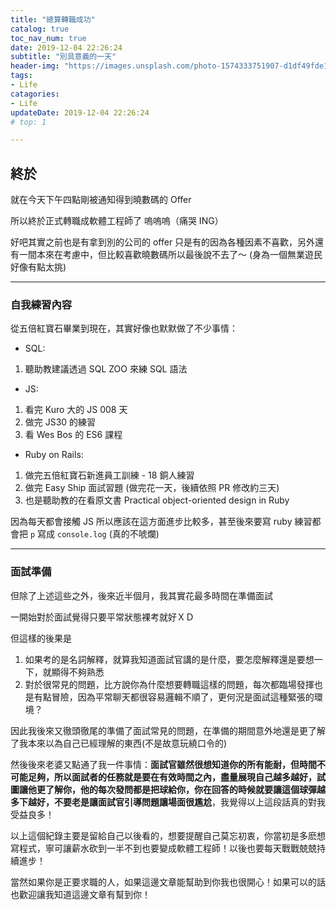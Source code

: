 ```yaml
---
title: "總算轉職成功"
catalog: true
toc_nav_num: true
date: 2019-12-04 22:26:24
subtitle: "別具意義的一天"
header-img: "https://images.unsplash.com/photo-1574333751907-d1df49fde1c3?ixlib=rb-1.2.1&ixid=eyJhcHBfaWQiOjEyMDd9&auto=format&fit=crop&w=1950&q=80"
tags:
- Life
catagories:
- Life
updateDate: 2019-12-04 22:26:24
# top: 1

---
```

## 終於
就在今天下午四點剛被通知得到曉數碼的 Offer

所以終於正式轉職成軟體工程師了 嗚嗚嗚（痛哭 ING）

好吧其實之前也是有拿到別的公司的 offer 只是有的因為各種因素不喜歡，另外還有一間本來在考慮中，但比較喜歡曉數碼所以最後說不去了～ (身為一個無業遊民好像有點太挑)
***
### 自我練習內容

從五倍紅寶石畢業到現在，其實好像也默默做了不少事情：

- SQL: 
1. 聽助教建議透過 SQL ZOO 來練 SQL 語法

- JS:
1. 看完 Kuro 大的 JS 008 天
2. 做完 JS30 的練習
3. 看 Wes Bos 的 ES6 課程

- Ruby on Rails:
1. 做完五倍紅寶石新進員工訓練 - 18 銅人練習
2. 做完 Easy Ship 面試習題 (做完花一天，後續依照 PR 修改約三天)
3. 也是聽助教的在看原文書 Practical object-oriented design in Ruby

因為每天都會接觸 JS 所以應該在這方面進步比較多，甚至後來要寫 ruby 練習都會把 `p` 寫成 `console.log` (真的不唬爛)
***
### 面試準備

但除了上述這些之外，後來近半個月，我其實花最多時間在準備面試

一開始對於面試覺得只要平常狀態裸考就好ＸＤ

但這樣的後果是
1. 如果考的是名詞解釋，就算我知道面試官講的是什麼，要怎麼解釋還是要想一下，就顯得不夠熟悉
2. 對於很常見的問題，比方說你為什麼想要轉職這樣的問題，每次都臨場發揮也是有點冒險，因為平常聊天都很容易邏輯不順了，更何況是面試這種緊張的環境？

因此我後來又徹頭徹尾的準備了面試常見的問題，在準備的期間意外地還是更了解了我本來以為自己已經理解的東西(不是故意玩繞口令的)

然後後來老婆又點通了我一件事情：**面試官雖然很想知道你的所有能耐，但時間不可能足夠，所以面試者的任務就是要在有效時間之內，盡量展現自己越多越好，試圖讓他更了解你，他的每次發問都是把球給你，你在回答的時候就要讓這個球彈越多下越好，不要老是讓面試官引導問題讓場面很尷尬**，我覺得以上這段話真的對我受益良多！

以上這個紀錄主要是留給自己以後看的，想要提醒自己莫忘初衷，你當初是多麽想寫程式，寧可讓薪水砍到一半不到也要變成軟體工程師！以後也要每天戰戰兢兢持續進步！

當然如果你是正要求職的人，如果這邊文章能幫助到你我也很開心！如果可以的話也歡迎讓我知道這邊文章有幫到你！

